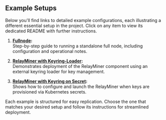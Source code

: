 ## Example Setups

Below you'll find links to detailed example configurations, each illustrating a different essential setup in the project. Click on any item to view its dedicated README with further instructions.

1. **[Fullnode](./fullnode/README.md):**  
   Step-by-step guide to running a standalone full node, including configuration and operational notes.

2. **[RelayMiner with Keyring-Loader](./relayminer/keyring-loader/README.md):**  
   Demonstrates deployment of the RelayMiner component using an external keyring loader for key management.

3. **[RelayMiner with Keyring on Secret](./relayminer/keyring/README.md):**  
   Shows how to configure and launch the RelayMiner when keys are provisioned via Kubernetes secrets.

Each example is structured for easy replication. Choose the one that matches your desired setup and follow its instructions for streamlined deployment.
